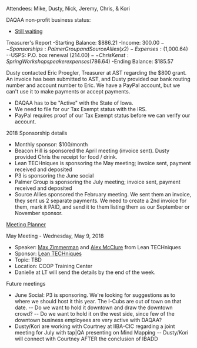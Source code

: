 Attendees: Mike, Dusty, Nick, Jeremy, Chris, & Kori

DAQAA non-profit business status: 
  - [Still waiting](https://imgflip.com/i/298nqs)

Treasurer's Report
  -Starting Balance: $886.21
  -Income: $300.00
  --Sponsorships: Palmer Group and Source Allies (x2)
  -Expenses: ($1,000.64)
  --USPS: P.O. box renewal ($214.00)
  --Chris Kenst: Spring Workshop speaker expenses ($786.64)
  -Ending Balance: $185.57
  
Dusty contacted Eric Proegler, Treasurer at AST regarding the $800 grant. An invoice has been submitted to AST, and Dusty provided our bank routing number and account number to Eric.
We have a PayPal account, but we can't use it to make payments or accept payments.
  - DAQAA has to be "Active" with the State of Iowa.
  - We need to file for our Tax Exempt status with the IRS.
  - PayPal requires proof of our Tax Exempt status before we can verify our account.

2018 Sponsorship details
  - Monthly sponsor: $100/month
  - Beacon Hill is sponsored the April meeting (invoice sent). Dusty provided Chris the receipt for food / drink.
  - Lean TECHniques is sponsoring the May meeting; invoice sent, payment received and deposited
  - P3 is sponsoring the June social
  - Palmer Group is sponsoring the July meeting; invoice sent, payment received and deposited
  - Source Allies sponsored the February meeting. We sent them an invoice, they sent us 2 separate payments. We need to create a 2nd invoice for them, mark it PAID, and send it to them listing them as our September or November sponsor.

[Meeting Planner](https://docs.google.com/spreadsheets/d/1qY6O5bR5MWBwRZ-iIOG0dUWdoj8bld_chOMgfkDfrik/edit?usp=sharing)

May Meeting - Wednesday, May 9, 2018
  - Speaker: [Max Zimmerman](https://www.linkedin.com/in/max-zimmerman-15aa60b7/) and [Alex McClure](https://www.linkedin.com/in/alex-mcclure-64514151/) from Lean TECHniques
  - Sponsor: [Lean TECHniques](http://www.leantechniques.co/)
  - Topic: TBD
  - Location: CCOP Training Center
  - Danielle at LT will send the details by the end of the week.
  
Future meetings
  - June Social: P3 is sponsoring. We're looking for suggestions as to where we should host it this year. The I-Cubs are out of town on that date.
  -- Do we want to hold it downtown and draw the downtown crowd?
  -- Do we want to hold it on the west side, since few of the downtown business employees are very active with DAQAA?
  - Dusty/Kori are working with Courtney at IIBA-CIC regarding a joint meeting for July with tap|QA presenting on Mind Mapping
  -- Dusty/Kori will connect with Courtney AFTER the conclusion of IBADD
